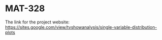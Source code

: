 # MAT-328
The link for the project website: https://sites.google.com/view/tvshowanalysis/single-variable-distribution-plots
